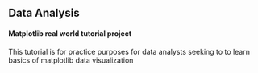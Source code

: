 ## Data Analysis
#### Matplotlib real world tutorial project
This tutorial is for practice purposes for data analysts seeking to to learn basics of matplotlib data visualization

